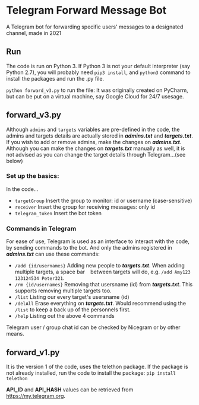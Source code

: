 # Telegram Forward Message Bot
A Telegram bot for forwarding specific users' messages to a designated channel, made in 2021

## Run
The code is run on Python 3. If Python 3 is not your default interpreter (say Python 2.7), you will probably need `pip3 install`, and `python3` command to install the packages and run the .py file.

`python forward_v3.py` to run the file: It was originally created on PyCharm, but can be put on a virtual machine, say Google Cloud for 24/7 usesage.

## forward_v3.py

Although `admins` and `targets` variables are pre-defined in the code, the admins and targets details are actually stored in ***admins.txt*** and ***targets.txt***. If you wish to add or remove admins, make the changes on ***admins.txt***. Although you can make the changes on ***targets.txt*** manually as well, it is not advised as you can change the target details through Telegram...(see below)

### Set up the basics:
In the code...
- `targetGroup` Insert the group to monitor: id or username (case-sensitive)
- `receiver` Insert the group for receiving messages: only id
- `telegram_token` Insert the bot token

### Commands in Telegram
For ease of use, Telegram is used as an interface to interact with the code, by sending commands to the bot. And only the admins registered in ***admins.txt*** can use these commands:
- `/add {id/usernames}` Adding new people to ***targets.txt***. When adding multiple targets, a space bar ` ` between targets will do, e.g. `/add Amy123 123124534 Peter321`. 
- `/rm {id/usernames}` Removing that usersname (id) from ***targets.txt***. This supports removing multiple targets too.
- `/list` Listing our every target's usersname (id)
- `/delAll` Erase everything on ***targets.txt***. Would recommend using the `/list` to keep a back up of the personnels first.
- `/help` Listing out the above 4 commands

Telegram user / group chat id can be checked by Nicegram or by other means.

## forward_v1.py

It is the version 1 of the code, uses the telethon package. If the package is not already installed, run the code to install the package: `pip install telethon`

**API_ID** and **API_HASH** values can be retrieved from https://my.telegram.org.
